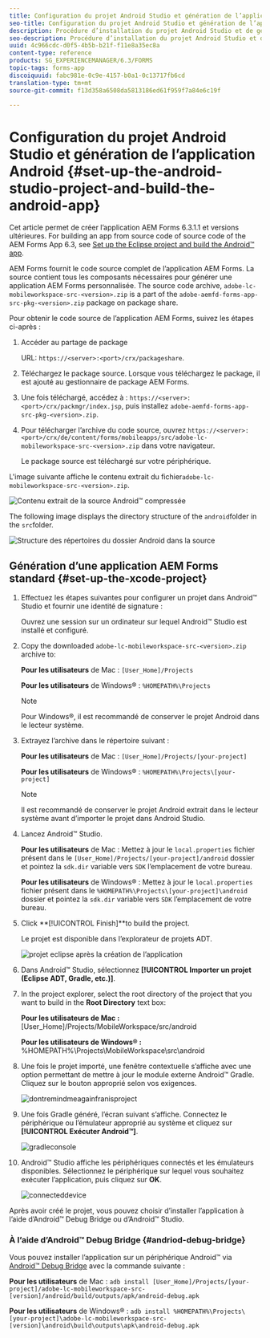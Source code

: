```yaml
---
title: Configuration du projet Android Studio et génération de l’application Android
seo-title: Configuration du projet Android Studio et génération de l’application Android
description: Procédure d’installation du projet Android Studio et de génération du programme d’installation pour l’application AEM Forms
seo-description: Procédure d’installation du projet Android Studio et de génération du programme d’installation pour l’application AEM Forms
uuid: 4c966cdc-d0f5-4b5b-b21f-f11e8a35ec8a
content-type: reference
products: SG_EXPERIENCEMANAGER/6.3/FORMS
topic-tags: forms-app
discoiquuid: fabc981e-0c9e-4157-b0a1-0c13717fb6cd
translation-type: tm+mt
source-git-commit: f13d358a6508da5813186ed61f959f7a84e6c19f

---
```



# Configuration du projet Android Studio et génération de l’application Android {#set-up-the-android-studio-project-and-build-the-android-app}

Cet article permet de créer l’application AEM Forms 6.3.1.1 et versions ultérieures. For building an app from source code of source code of the AEM Forms App 6.3, see [Set up the Eclipse project and build the Android™ app](/help/forms/using/setup-eclipse-project-build-installer.md).

AEM Forms fournit le code source complet de l’application AEM Forms. La source contient tous les composants nécessaires pour générer une application AEM Forms personnalisée. The source code archive, `adobe-lc-mobileworkspace-src-<version>.zip` is a part of the `adobe-aemfd-forms-app-src-pkg-<version>.zip` package on package share.

Pour obtenir le code source de l’application AEM Forms, suivez les étapes ci-après :

1. Accéder au partage de package

   URL: `https://<server>:<port>/crx/packageshare`.

1. Téléchargez le package source. Lorsque vous téléchargez le package, il est ajouté au gestionnaire de package AEM Forms.
1. Une fois téléchargé, accédez à : `https://<server>:<port>/crx/packmgr/index.jsp`, puis installez `adobe-aemfd-forms-app-src-pkg-<version>.zip`.

1. Pour télécharger l’archive du code source, ouvrez `https://<server>:<port>/crx/de/content/forms/mobileapps/src/adobe-lc-mobileworkspace-src-<version>.zip` dans votre navigateur.

   Le package source est téléchargé sur votre périphérique.

L&#39;image suivante affiche le contenu extrait du fichier`adobe-lc-mobileworkspace-src-<version>.zip`.

![Contenu extrait de la source Android™ compressée](assets/mws-content-1.png)

The following image displays the directory structure of the `android`folder in the `src`folder.

![Structure des répertoires du dossier Android dans la source](assets/android-folder.png)

## Génération d’une application AEM Forms standard {#set-up-the-xcode-project}

1. Effectuez les étapes suivantes pour configurer un projet dans Android™ Studio et fournir une identité de signature :

   Ouvrez une session sur un ordinateur sur lequel Android™ Studio est installé et configuré.

1. Copy the downloaded `adobe-lc-mobileworkspace-src-<version>.zip` archive to:

   **Pour les utilisateurs** de Mac : `[User_Home]/Projects`

   **Pour les utilisateurs** de Windows® : `%HOMEPATH%\Projects`

   >[!NOTE]
   >
   >Pour Windows®, il est recommandé de conserver le projet Android dans le lecteur système.

1. Extrayez l’archive dans le répertoire suivant :

   **Pour les utilisateurs** de Mac : `[User_Home]/Projects/[your-project]`

   **Pour les utilisateurs** de Windows® : `%HOMEPATH%\Projects\[your-project]`

   >[!NOTE]
   >
   >Il est recommandé de conserver le projet Android extrait dans le lecteur système avant d’importer le projet dans Android Studio.

1. Lancez Android™ Studio.

   **Pour les utilisateurs** de Mac : Mettez à jour le `local.properties` fichier présent dans le `[User_Home]/Projects/[your-project]/android` dossier et pointez la `sdk.dir` variable vers `SDK` l’emplacement de votre bureau.

   **Pour les utilisateurs** de Windows® : Mettez à jour le `local.properties` fichier présent dans le `%HOMEPATH%\Projects\[your-project]\android` dossier et pointez la `sdk.dir` variable vers `SDK` l’emplacement de votre bureau.

1. Click **[!UICONTROL Finish]**to build the project.

   Le projet est disponible dans l’explorateur de projets ADT.

   ![projet eclipse après la création de l’application](assets/eclipsebuildmws.png)

1. Dans Android™ Studio, sélectionnez **[!UICONTROL Importer un projet (Eclipse ADT, Gradle, etc.)]**.
1. In the project explorer, select the root directory of the project that you want to build in the **Root Directory** text box:

   **Pour les utilisateurs de Mac :** [User_Home]/Projects/MobileWorkspace/src/android

   **Pour les utilisateurs de Windows® :** %HOMEPATH%\Projects\MobileWorkspace\src\android

1. Une fois le projet importé, une fenêtre contextuelle s’affiche avec une option permettant de mettre à jour le module externe Android™ Gradle. Cliquez sur le bouton approprié selon vos exigences.

   ![dontremindmeagainfranisproject](assets/dontremindmeagainforthisproject.png)

1. Une fois Gradle généré, l’écran suivant s’affiche. Connectez le périphérique ou l’émulateur approprié au système et cliquez sur **[!UICONTROL Exécuter Android™]**.

   ![gradleconsole](assets/gradleconsole.png)

1. Android™ Studio affiche les périphériques connectés et les émulateurs disponibles. Sélectionnez le périphérique sur lequel vous souhaitez exécuter l’application, puis cliquez sur **OK**.

   ![connecteddevice](assets/connecteddevice.png)

Après avoir créé le projet, vous pouvez choisir d’installer l’application à l’aide d’Android™ Debug Bridge ou d’Android™ Studio.

### À l’aide d’Android™ Debug Bridge {#andriod-debug-bridge}

Vous pouvez installer l’application sur un périphérique Android™ via [Android™ Debug Bridge](https://developer.android.com/tools/help/adb.html) avec la commande suivante :

**Pour les utilisateurs** de Mac : `adb install [User_Home]/Projects/[your-project]/adobe-lc-mobileworkspace-src-[version]/android/build/outputs/apk/android-debug.apk`

**Pour les utilisateurs** de Windows® : `adb install %HOMEPATH%\Projects\[your-project]\adobe-lc-mobileworkspace-src-[version]\android\build\outputs\apk\android-debug.apk`

